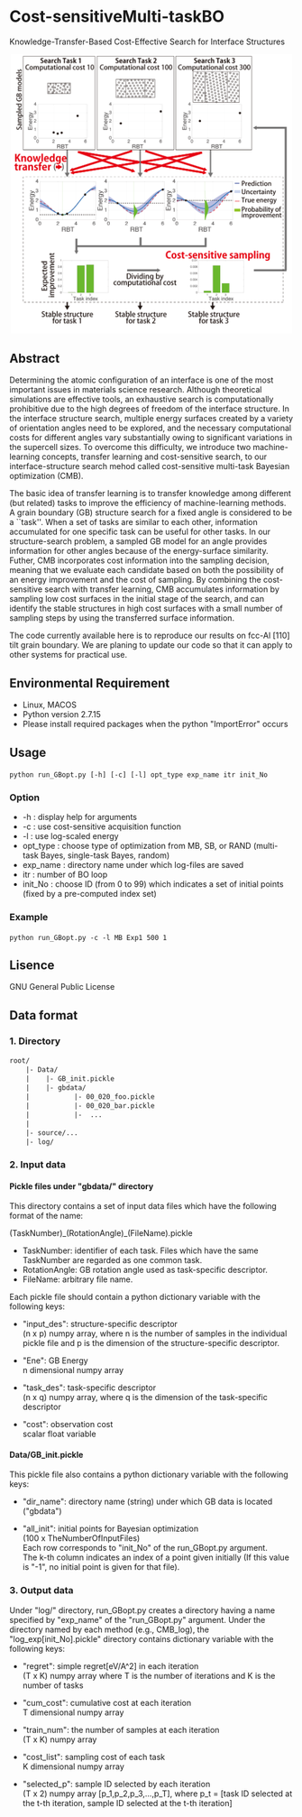 # Cost-sensitiveMulti-taskBO
Knowledge-Transfer-Based Cost-Effective Search for Interface Structures

<div align="center">
<img src="figs/fig.png" width="500px">
</div>

## Abstract

Determining the atomic configuration of an interface is one of the most important issues in materials science research. Although theoretical simulations are effective tools, an exhaustive search is computationally prohibitive due to the high degrees of freedom of the interface structure. In the interface structure search, multiple energy surfaces created by a variety of orientation angles need to be explored, and the necessary computational costs for different angles vary substantially owing to significant variations in the supercell sizes. To overcome this difficulty, we introduce two machine-learning concepts, transfer learning and cost-sensitive search, to our interface-structure search mehod called cost-sensitive multi-task Bayesian optimization (CMB).

The basic idea of transfer learning is to transfer knowledge among different (but related) tasks to improve the efficiency of machine-learning methods. A grain boundary (GB) structure search for a fixed angle is considered to be a ``task''. When a set of tasks are similar to each other, information accumulated for one specific task can be useful for other tasks. In our structure-search problem, a sampled GB model for an angle provides information for other angles because of the energy-surface similarity. Futher, CMB incorporates cost information into the sampling decision, meaning that we evaluate each candidate based on both the possibility of an energy improvement and the cost of sampling. By combining the cost-sensitive search with transfer learning, CMB accumulates information by sampling low cost surfaces in the initial stage of the search, and can identify the stable structures in high cost surfaces with a small number of sampling steps by using the transferred surface information.

The code currently available here is to reproduce our results on fcc-Al [110] tilt grain boundary. We are planing to update our code so that it can apply to other systems for practical use.

## Environmental Requirement
- Linux, MACOS
- Python version 2.7.15
- Please install required packages when the python "ImportError" occurs

## Usage
`python run_GBopt.py [-h] [-c] [-l] opt_type exp_name itr init_No`

### Option
- -h : display help for arguments
- -c : use cost-sensitive acquisition function
- -l : use log-scaled energy
- opt_type : choose type of optimization from MB, SB, or RAND (multi-task Bayes, single-task Bayes, random)
- exp_name : directory name under which log-files are saved
- itr : number of BO loop
- init_No : choose ID (from 0 to 99) which indicates a set of initial points (fixed by a pre-computed index set)

### Example
`python run_GBopt.py -c -l MB Exp1 500 1`

## Lisence
GNU General Public License

## Data format

### 1. Directory

```
root/
    |- Data/
    |    |- GB_init.pickle
    |    |- gbdata/
    |           |- 00_020_foo.pickle
    |           |- 00_020_bar.pickle
    |           |-  ...
    |
    |- source/...
    |- log/
```

### 2. Input data 

#### Pickle files under "gbdata/" directory

This directory contains a set of input data files which have the following format of the name:

(TaskNumber)\_(RotationAngle)\_(FileName).pickle

- TaskNumber: identifier of each task. Files which have the same TaskNumber are regarded as one common task.  
- RotationAngle: GB rotation angle used as task-specific descriptor.  
- FileName: arbitrary file name.  

Each pickle file should contain a python dictionary variable with the following keys:

- "input_des": structure-specific descriptor  
             (n x p) numpy array, where n is the number of samples in the individual pickle file and p is the dimension of the structure-specific descriptor.

- "Ene": GB Energy  
       n dimensional numpy array

- "task_des": task-specific descriptor  
            (n x q) numpy array, where q is the dimension of the task-specific descriptor  
        
- "cost": observation cost  
        scalar float variable  

#### Data/GB_init.pickle

This pickle file also contains a python dictionary variable with the following keys:

- "dir_name": directory name (string) under which GB data is located ("gbdata")  

- "all_init": initial points for Bayesian optimization  
            (100 x TheNumberOfInputFiles)  
            Each row corresponds to "init_No" of the run_GBopt.py argument.  
	    The k-th column indicates an index of a point given initially (If this value is "-1", no initial point is given for that file).  

### 3. Output data

Under "log/" directory, run_GBopt.py creates a directory having a name specified by "exp_name" of the "run_GBopt.py" argument. Under the directory named by each method (e.g., CMB_log), the "log_exp[init_No].pickle" directory contains dictionary variable with the following keys:

- "regret": simple regret[eV/A^2] in each iteration  
        (T x K) numpy array where T is the number of iterations and K is the number of tasks  

- "cum_cost": cumulative cost at each iteration  
        T dimensional numpy array  
    
- "train_num": the number of samples at each iteration  
        (T x K) numpy array  
    
- "cost_list": sampling cost of each task  
        K dimensional numpy array  
    
- "selected_p": sample ID selected by each iteration  
        (T x 2) numpy array [p_1,p_2,p_3,...,p_T], where p_t = [task ID selected at the t-th iteration, sample ID selected at the t-th iteration]
